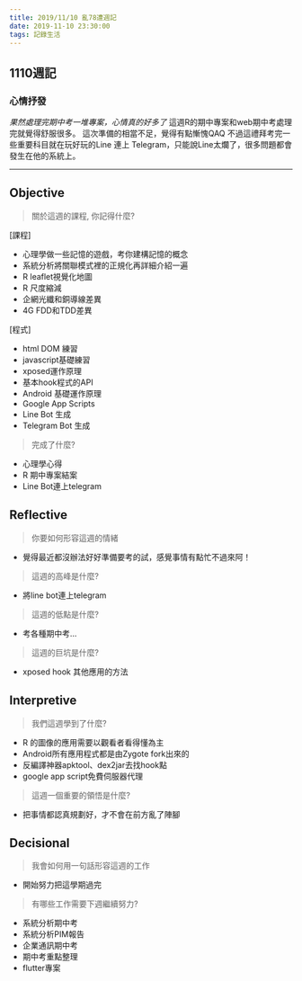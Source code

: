```yaml
---
title: 2019/11/10 亂78遭週記
date: 2019-11-10 23:30:00
tags: 記錄生活
---
```

## **1110週記**

### 心情抒發
*果然處理完期中考一堆專案，心情真的好多了*
這週R的期中專案和web期中考處理完就覺得舒服很多。
這次準備的相當不足，覺得有點慚愧QAQ
不過這禮拜考完一些重要科目就在玩好玩的Line 連上 Telegram，只能說Line太爛了，很多問題都會發生在他的系統上。

---
<!-- more -->
## **Objective**

> 關於這週的課程, 你記得什麼?

[課程]
- 心理學做一些記憶的遊戲，考你建構記憶的概念
- 系統分析將關聯模式裡的正規化再詳細介紹一遍
- R leaflet視覺化地圖
- R 尺度縮減
- 企網光纖和銅導線差異
- 4G FDD和TDD差異

[程式]
- html DOM 練習
- javascript基礎練習
- xposed運作原理
- 基本hook程式的API
- Android 基礎運作原理
- Google App Scripts
- Line Bot 生成
- Telegram Bot 生成

> 完成了什麼?

- 心理學心得
- R 期中專案結案
- Line Bot連上telegram


## **Reflective**

> 你要如何形容這週的情緒

* 覺得最近都沒辦法好好準備要考的試，感覺事情有點忙不過來阿！

> 這週的高峰是什麼?

* 將line bot連上telegram

> 這週的低點是什麼?

* 考各種期中考...

> 這週的巨坑是什麼?

* xposed hook 其他應用的方法

## **Interpretive**

> 我們這週學到了什麼?

- R 的圖像的應用需要以觀看者看得懂為主
- Android所有應用程式都是由Zygote fork出來的
- 反編譯神器apktool、dex2jar去找hook點
- google app script免費伺服器代理

> 這週一個重要的領悟是什麼?

* 把事情都認真規劃好，才不會在前方亂了陣腳

## **Decisional**

> 我會如何用一句話形容這週的工作

* 開始努力把這學期過完

> 有哪些工作需要下週繼續努力?

- 系統分析期中考
- 系統分析PIM報告
- 企業通訊期中考
- 期中考重點整理
- flutter專案

